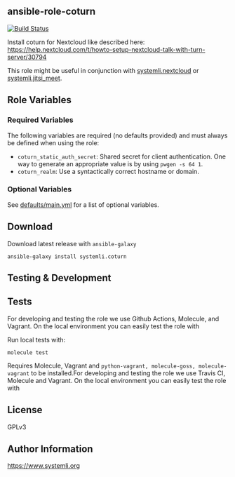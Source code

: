 ansible-role-coturn
-------------------

[![Build Status](https://github.com/systemli/ansible-role-coturn/workflows/Integration/badge.svg?branch=master)](https://github.com/systemli/ansible-role-coturn/actions?query=workflow%3AIntegration)


Install coturn for Nextcloud like described here:
https://help.nextcloud.com/t/howto-setup-nextcloud-talk-with-turn-server/30794

This role might be useful in conjunction with [systemli.nextcloud](https://galaxy.ansible.com/systemli/nextcloud) or [systemli.jitsi_meet](https://galaxy.ansible.com/systemli/jitsi_meet).

Role Variables
--------------

### Required Variables

The following variables are required (no defaults provided) and must always be
defined when using the role:

* `coturn_static_auth_secret`: Shared secret for client authentication. One way
  to generate an appropriate value is by using `pwgen -s 64 1`.
* `coturn_realm`: Use a syntactically correct hostname or domain.

### Optional Variables

See [defaults/main.yml](defaults/main.yml) for a list of optional variables.


Download
--------

Download latest release with `ansible-galaxy`

	ansible-galaxy install systemli.coturn


Testing & Development
---------------------

Tests
-----

For developing and testing the role we use Github Actions, Molecule, and Vagrant. On the local environment you can easily test the role with

Run local tests with:

```
molecule test
```

Requires Molecule, Vagrant and `python-vagrant, molecule-goss, molecule-vagrant` to be installed.For developing and testing the role we use Travis CI, Molecule and Vagrant. On the local environment you can easily test the role with


License
-------

GPLv3

Author Information
------------------

https://www.systemli.org
